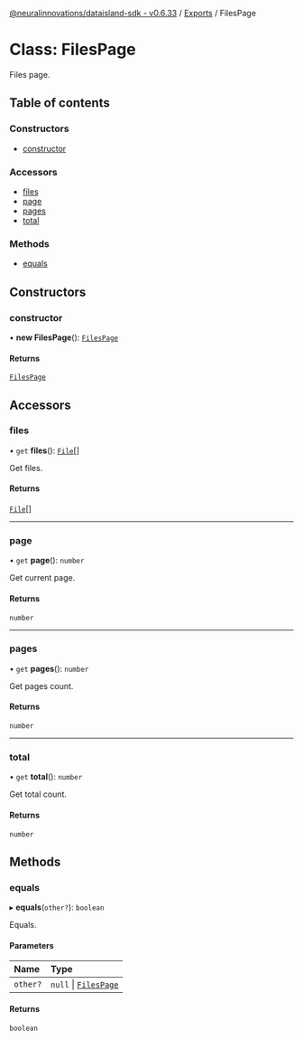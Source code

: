 [@neuralinnovations/dataisland-sdk - v0.6.33](../../README.md) / [Exports](../modules.md) / FilesPage

# Class: FilesPage

Files page.

## Table of contents

### Constructors

- [constructor](FilesPage.md#constructor)

### Accessors

- [files](FilesPage.md#files)
- [page](FilesPage.md#page)
- [pages](FilesPage.md#pages)
- [total](FilesPage.md#total)

### Methods

- [equals](FilesPage.md#equals)

## Constructors

### constructor

• **new FilesPage**(): [`FilesPage`](FilesPage.md)

#### Returns

[`FilesPage`](FilesPage.md)

## Accessors

### files

• `get` **files**(): [`File`](File.md)[]

Get files.

#### Returns

[`File`](File.md)[]

___

### page

• `get` **page**(): `number`

Get current page.

#### Returns

`number`

___

### pages

• `get` **pages**(): `number`

Get pages count.

#### Returns

`number`

___

### total

• `get` **total**(): `number`

Get total count.

#### Returns

`number`

## Methods

### equals

▸ **equals**(`other?`): `boolean`

Equals.

#### Parameters

| Name | Type |
| :------ | :------ |
| `other?` | ``null`` \| [`FilesPage`](FilesPage.md) |

#### Returns

`boolean`

